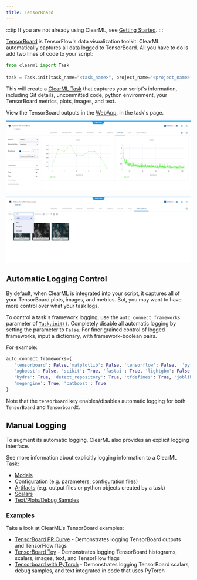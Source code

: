 ```yaml
---
title: TensorBoard
---
```


:::tip
If you are not already using ClearML, see [Getting Started](../getting_started/ds/ds_first_steps.md).
:::

[TensorBoard](https://www.tensorflow.org/tensorboard) is TensorFlow's data visualization toolkit. 
ClearML automatically captures all data logged to TensorBoard. All you have to do is add two
lines of code to your script:

```python
from clearml import Task

task = Task.init(task_name="<task_name>", project_name="<project_name>")
```

This will create a [ClearML Task](../fundamentals/task.md) that captures your script's information, including Git details,
uncommitted code, python environment, your TensorBoard metrics, plots, images, and text. 

View the TensorBoard outputs in the [WebApp](../webapp/webapp_overview.md), in the task's page.

![TensorBoard WebApp scalars](../img/examples_pytorch_tensorboard_07.png)

![Tensorboard WebApp debug samples](../img/examples_tensorboard_toy_pytorch_02.png)

## Automatic Logging Control 
By default, when ClearML is integrated into your script, it captures all of your TensorBoard plots, images, and metrics. 
But, you may want to have more control over what your task logs.

To control a task's framework logging, use the `auto_connect_frameworks` parameter of [`Task.init()`](../references/sdk/task.md#taskinit). 
Completely disable all automatic logging by setting the parameter to `False`. For finer grained control of logged 
frameworks, input a dictionary, with framework-boolean pairs.

For example:

```python
auto_connect_frameworks={
   'tensorboard': False,'matplotlib': False, 'tensorflow': False,  'pytorch': True,
   'xgboost': False, 'scikit': True, 'fastai': True, 'lightgbm': False,
   'hydra': True, 'detect_repository': True, 'tfdefines': True, 'joblib': True,
   'megengine': True, 'catboost': True
}
```

Note that the `tensorboard` key enables/disables automatic logging for both `TensorBoard` and `TensorboardX`. 

## Manual Logging
To augment its automatic logging, ClearML also provides an explicit logging interface.

See more information about explicitly logging information to a ClearML Task:
* [Models](../clearml_sdk/model_sdk.md#manually-logging-models)
* [Configuration](../clearml_sdk/task_sdk.md#configuration) (e.g. parameters, configuration files)
* [Artifacts](../clearml_sdk/task_sdk.md#artifacts) (e.g. output files or python objects created by a task)
* [Scalars](../clearml_sdk/task_sdk.md#scalars) 
* [Text/Plots/Debug Samples](../fundamentals/logger.md#manual-reporting)

### Examples
Take a look at ClearML's TensorBoard examples: 
* [TensorBoard PR Curve](../guides/frameworks/tensorflow/tensorboard_pr_curve.md) - Demonstrates logging TensorBoard outputs and TensorFlow flags
* [TensorBoard Toy](../guides/frameworks/tensorflow/tensorboard_toy.md) - Demonstrates logging TensorBoard histograms, scalars, images, text, and TensorFlow flags
* [Tensorboard with PyTorch](../guides/frameworks/pytorch/pytorch_tensorboard.md) - Demonstrates logging TensorBoard scalars, debug samples, and text integrated in code that uses PyTorch